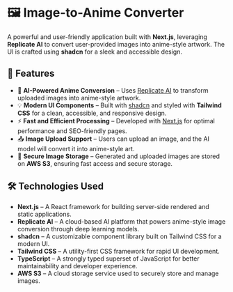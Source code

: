 # 🖼️ Image-to-Anime Converter

A powerful and user-friendly application built with **Next.js**, leveraging **Replicate AI** to convert user-provided images into anime-style artwork. The UI is crafted using **shadcn** for a sleek and accessible design.

## 🚀 Features

* 🎨 **AI-Powered Anime Conversion** – Uses [Replicate AI](https://replicate.com/) to transform uploaded images into anime-style artwork.
* 💡 **Modern UI Components** – Built with [shadcn](https://shadcn.dev/) and styled with **Tailwind CSS** for a clean, accessible, and responsive design.
* ⚡ **Fast and Efficient Processing** – Developed with [Next.js](https://nextjs.org/) for optimal performance and SEO-friendly pages.
* 📤 **Image Upload Support** – Users can upload an image, and the AI model will convert it into anime-style art.
* 🔐 **Secure Image Storage** – Generated and uploaded images are stored on **AWS S3**, ensuring fast access and secure storage.

## 🛠️ Technologies Used

* **Next.js** – A React framework for building server-side rendered and static applications.
* **Replicate AI** – A cloud-based AI platform that powers anime-style image conversion through deep learning models.
* **shadcn** – A customizable component library built on Tailwind CSS for a modern UI.
* **Tailwind CSS** – A utility-first CSS framework for rapid UI development.
* **TypeScript** – A strongly typed superset of JavaScript for better maintainability and developer experience.
* **AWS S3** – A cloud storage service used to securely store and manage images.

